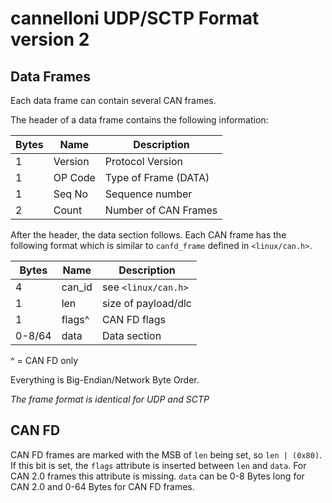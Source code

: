 # cannelloni UDP/SCTP Format version 2

## Data Frames

Each data frame can contain several CAN frames.

The header of a data frame contains the following
information:


| Bytes |  Name   |   Description       |
|-------|---------|---------------------|
|   1   | Version | Protocol Version    |
|   1   | OP Code | Type of Frame (DATA)|
|   1   | Seq No  | Sequence number     |
|   2   | Count   | Number of CAN Frames|

After the header, the data section follows.
Each CAN frame has the following format which
is similar to `canfd_frame` defined in `<linux/can.h>`.

| Bytes |  Name   |   Description       |
|-------|---------|---------------------|
|   4   |  can_id |  see `<linux/can.h>`|
|   1   |  len    |  size of payload/dlc|
|   1   |  flags^ |  CAN FD flags       |
|0-8/64 |  data   |  Data section       |

^ = CAN FD only

Everything is Big-Endian/Network Byte Order.

*The frame format is identical for UDP and SCTP*

## CAN FD

CAN FD frames are marked with the MSB of `len` being
set, so `len | (0x80)`. If this bit is set, the `flags`
attribute is inserted between `len` and `data`.
For CAN 2.0 frames this attribute is missing.
`data` can be 0-8 Bytes long for CAN 2.0 and 0-64 Bytes
for CAN FD frames.
